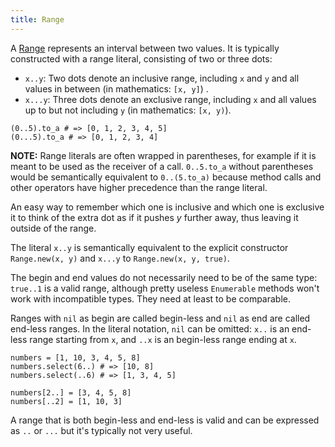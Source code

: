 ```yaml
---
title: Range
---
```


A [Range](http://crystal-lang.org/api/Range.html) represents an interval between two values. It is typically constructed with a range literal, consisting of two or three dots:

* `x..y`: Two dots denote an inclusive range, including `x` and `y` and all values in between (in mathematics: `[x, y]`) .
* `x...y`: Three dots denote an exclusive range, including `x` and all values up to but not including `y` (in mathematics: `[x, y)`).

```cr
(0..5).to_a # => [0, 1, 2, 3, 4, 5]
(0...5).to_a # => [0, 1, 2, 3, 4]
```

**NOTE:** Range literals are often wrapped in parentheses, for example if it is meant to be used as the receiver of a call. `0..5.to_a` without parentheses would be semantically equivalent to `0..(5.to_a)` because method calls and other operators have higher precedence than the range literal.

An easy way to remember which one is inclusive and which one is exclusive it to think of the extra dot as if it pushes *y* further away, thus leaving it outside of the range.

The literal `x..y` is semantically equivalent to the explicit constructor `Range.new(x, y)` and `x...y` to `Range.new(x, y, true)`.

The begin and end values do not necessarily need to be of the same type: `true..1` is a valid range, although pretty useless `Enumerable` methods won't work with incompatible types. They need at least to be comparable.

Ranges with `nil` as begin are called begin-less and `nil` as end are called end-less ranges. In the literal notation, `nil` can be omitted: `x..` is an end-less range starting from `x`, and `..x` is an begin-less range ending at `x`.

```cr
numbers = [1, 10, 3, 4, 5, 8]
numbers.select(6..) # => [10, 8]
numbers.select(..6) # => [1, 3, 4, 5]

numbers[2..] = [3, 4, 5, 8]
numbers[..2] = [1, 10, 3]
```

A range that is both begin-less and end-less is valid and can be expressed as `..` or `...` but it's typically not very useful.

